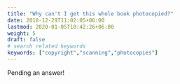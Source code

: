 ```yaml
---
title: "Why can't I get this whole book photocopied?"
date: 2018-12-29T11:02:05+06:00
lastmod: 2020-01-05T10:42:26+06:00
weight: 5
draft: false
# search related keywords
keywords: ["copyright","scanning","photocopies"]
---
```

Pending an answer!